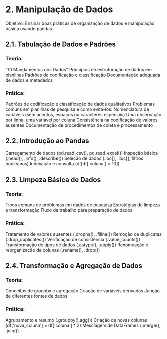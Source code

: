 # 2. Manipulação de Dados
Objetivo: Ensinar boas práticas de organização de dados e manipulação básica usando pandas.

## 2.1. Tabulação de Dados e Padrões
### Teoria:
"10 Mandamentos dos Dados" 
Princípios de estruturação de dados em planilhas
Padrões de codificação e classificação
Documentação adequada de dados e metadados

### Prática:
Padrões de codificação e classificação de dados qualitativos
Problemas comuns em planilhas de pesquisa e como evitá-los:
Nomenclatura de variáveis (sem acentos, espaços ou caracteres especiais)
Uma observação por linha, uma variável por coluna
Consistência na codificação de valores ausentes
Documentação de procedimentos de coleta e processamento

## 2.2. Introdução ao Pandas
Carregamento de dados (pd.read_csv(), pd.read_excel())
Inspeção básica (.head(), .info(), .describe())
Seleção de dados (.loc[], .iloc[], filtros booleanos)
Indexação e consulta (df[df['coluna'] > 10])

## 2.3. Limpeza Básica de Dados

### Teoria:		
Tipos comuns de problemas em dados de pesquisa
Estratégias de limpeza e transformação
Fluxo de trabalho para preparação de dados

### Prática:
Tratamento de valores ausentes (.dropna(), .fillna())
Remoção de duplicatas (.drop_duplicates())
Verificação de consistência (.value_counts())
Transformação de tipos de dados (.astype(), .apply())
Renomeação e reorganização de colunas (.rename(), .drop())

## 2.4. Transformação e Agregação de Dados
### Teoria:		
Conceitos de groupby e agregação
Criação de variáveis derivadas
Junção de diferentes fontes de dados

### Prática:
Agrupamento e resumo (.groupby().agg())
Criação de novas colunas (df['nova_coluna'] = df['coluna'] * 2)
Mesclagem de DataFrames (.merge(), .join())
